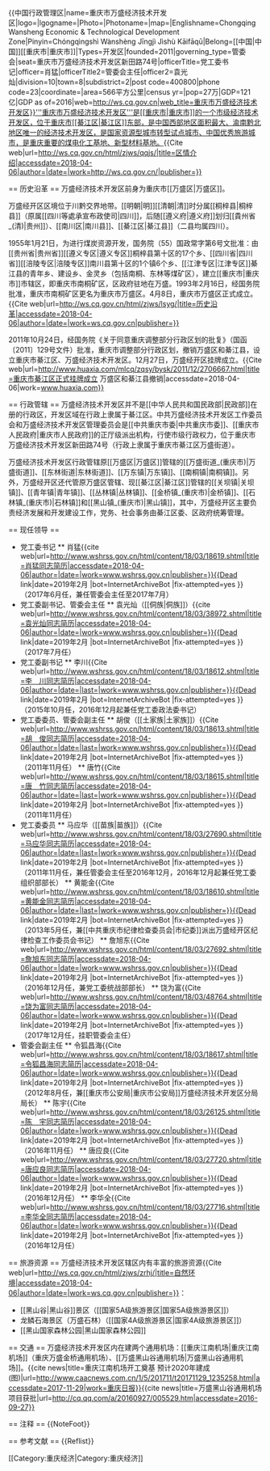 {{中国行政管理区|name=重庆市万盛经济技术开发区|logo=|lgogname=|Photo=|Photoname=|map=|Englishname=Chongqing Wansheng Economic & Technological Development Zone|Pinyin=Chóngqìngshì Wànshèng Jīngjì Jìshù Kāifāqū|Belong=[[中国|中国]][[重庆市|重庆市]]|Types=开发区|founded=2011|governing_type=管委会|seat=重庆市万盛经济技术开发区新田路74号|officerTitle=党工委书记|officer=肖猛|officerTitle2=管委会主任|officer2=袁光灿|division=10|town=8|subdistrict=2|post code=400800|phone code=23|coordinate=|area=566平方公里|census yr=|pop=27万|GDP=121亿|GDP as of=2016|web=http://ws.cq.gov.cn|web_title=重庆市万盛经济技术开发区}}'''重庆市万盛经济技术开发区'''是[[重庆市|重庆市]]的一个市级经济技术开发区，位于重庆市[[綦江区|綦江区]]东部，是中国西部地区面积最大、渝南黔北地区唯一的经济技术开发区，是国家资源型城市转型试点城市、中国优秀旅游城市，是重庆重要的煤电化工基地、新型材料基地。<ref>{{Cite web|url=http://ws.cq.gov.cn/html/zjws/qqjs/|title=区情介绍|accessdate=2018-04-06|author=|date=|work=http://ws.cq.gov.cn/|publisher=}}</ref>

== 历史沿革 ==
万盛经济技术开发区前身为重庆市[[万盛区|万盛区]]。

万盛经开区区境位于川黔交界地带。[[明朝|明]][[清朝|清]]时分属[[桐梓县|桐梓县]]（原属[[四川等處承宣布政使司|四川]]，后随[[遵义府|遵义府]]划归[[貴州省_(清)|贵州]]）、[[南川区|南川县]]、[[綦江区|綦江县]]（二县均属四川）。

1955年1月21日，为进行煤炭资源开发，国务院（55）国政常字第6号文批准：由[[贵州省|贵州省]][[遵义专区|遵义专区]]桐梓县第十区的17个乡、[[四川省|四川省]][[涪陵专区|涪陵专区]]南川县第十区的1个镇6个乡、[[江津专区|江津专区]]綦江县的青年乡、建设乡、金灵乡（包括南桐、东林等煤矿区），建立[[重庆市|重庆市]]市辖区，即重庆市南桐矿区，区政府驻地在万盛。1993年2月16日，经国务院批准，重庆市南桐矿区更名为重庆市万盛区。4月8日，重庆市万盛区正式成立。<ref name=":0">{{Cite web|url=http://ws.cq.gov.cn/html/zjws/lsyg/|title=历史沿革|accessdate=2018-04-06|author=|date=|work=ws.cq.gov.cn|publisher=}}</ref>

2011年10月24日，经国务院《关于同意重庆调整部分行政区划的批复》（国函〔2011〕129号文件）批准，重庆市调整部分行政区划，撤销万盛区和綦江县，设立重庆市綦江区、万盛经济技术开发区。12月27日，万盛经开区挂牌成立。<ref>{{Cite web|url=http://www.huaxia.com/mlcq/zqsy/bysk/2011/12/2706667.html|title=重庆市綦江区正式挂牌成立 万盛区和綦江县撤销|accessdate=2018-04-06|work=www.huaxia.com}}</ref>

== 行政管辖 ==
万盛经济技术开发区并不是[[中华人民共和国民政部|民政部]]在册的行政区，开发区域在行政上隶属于綦江区。中共万盛经济技术开发区工作委员会和万盛经济技术开发区管理委员会是[[中共重庆市委|中共重庆市委]]、[[重庆市人民政府|重庆市人民政府]]的正厅级派出机构，行使市级行政权力，位于重庆市万盛经济技术开发区新田路74号（行政上隶属于重庆市綦江区万盛街道）。

万盛经济技术开发区行政管辖原[[万盛区|万盛区]]管辖的[[万盛街道_(重庆市)|万盛街道]]、[[东林街道|东林街道]]、[[万东镇|万东镇]]、[[南桐镇|南桐镇]]。另外，万盛经开区还代管原万盛区管辖、现[[綦江区|綦江区]]管辖的[[关坝镇|关坝镇]]、[[青年镇|青年镇]]、[[丛林镇|丛林镇]]、[[金桥镇_(重庆市)|金桥镇]]、[[石林镇_(重庆市)|石林镇]]和[[黑山镇_(重庆市)|黑山镇]]，其中，万盛经开区主要负责经济发展和开发建设工作，党务、社会事务由綦江区委、区政府统筹管理。<ref name=":0" />

== 现任领导 ==

* 党工委书记
** 肖猛<ref>{{cite web|url=http://www.wshrss.gov.cn/html/content/18/03/18619.shtml|title=肖猛同志简历|accessdate=2018-04-06|author=|date=|work=www.wshrss.gov.cn|publisher=}}{{Dead link|date=2019年2月 |bot=InternetArchiveBot |fix-attempted=yes }}</ref>（2017年6月任，兼任管委会主任至2017年7月）
* 党工委副书记、管委会主任
** 袁光灿（[[侗族|侗族]]）<ref>{{cite web|url=http://www.wshrss.gov.cn/html/content/18/03/38972.shtml|title=袁光灿同志简历|accessdate=2018-04-06|author=|date=|work=www.wshrss.gov.cn|publisher=}}{{Dead link|date=2019年2月 |bot=InternetArchiveBot |fix-attempted=yes }}</ref>（2017年7月任）
* 党工委副书记
** 李川<ref>{{Cite web|url=http://www.wshrss.gov.cn/html/content/18/03/18612.shtml|title=李　川同志简历|accessdate=2018-04-06|author=|date=|last=|work=www.wshrss.gov.cn|publisher=}}{{Dead link|date=2019年2月 |bot=InternetArchiveBot |fix-attempted=yes }}</ref>（2015年10月任，2016年12月起兼任党工委政法委书记）
* 党工委委员、管委会副主任
** 胡俊（[[土家族|土家族]]）<ref>{{Cite web|url=http://www.wshrss.gov.cn/html/content/18/03/18613.shtml|title=胡　俊同志简历|accessdate=2018-04-06|author=|date=|last=|work=www.wshrss.gov.cn|publisher=}}{{Dead link|date=2019年2月 |bot=InternetArchiveBot |fix-attempted=yes }}</ref>（2011年11月任）
** 唐竹<ref>{{Cite web|url=http://www.wshrss.gov.cn/html/content/18/03/18615.shtml|title=唐　竹同志简历|accessdate=2018-04-06|author=|date=|last=|work=www.wshrss.gov.cn|publisher=}}{{Dead link|date=2019年2月 |bot=InternetArchiveBot |fix-attempted=yes }}</ref>（2011年11月任）
* 党工委委员
** 马应华（[[苗族|苗族]]）<ref>{{Cite web|url=http://www.wshrss.gov.cn/html/content/18/03/27690.shtml|title=马应华同志简历|accessdate=2018-04-06|author=|date=|last=|work=www.wshrss.gov.cn|publisher=}}{{Dead link|date=2019年2月 |bot=InternetArchiveBot |fix-attempted=yes }}</ref>（2011年11月任，兼任管委会主任至2016年12月，2016年12月起兼任党工委组织部部长）
** 黄能金<ref>{{Cite web|url=http://www.wshrss.gov.cn/html/content/18/03/18610.shtml|title=黄能金同志简历|accessdate=2018-04-06|author=|date=|last=|work=www.wshrss.gov.cn|publisher=}}{{Dead link|date=2019年2月 |bot=InternetArchiveBot |fix-attempted=yes }}</ref>（2013年5月任，兼[[中共重庆市纪律检查委员会|市纪委]]派出万盛经开区纪律检查工作委员会书记）
** 詹旭东<ref>{{Cite web|url=http://www.wshrss.gov.cn/html/content/18/03/27692.shtml|title=詹旭东同志简历|accessdate=2018-04-06|author=|date=|work=www.wshrss.gov.cn|publisher=}}{{Dead link|date=2019年2月 |bot=InternetArchiveBot |fix-attempted=yes }}</ref>（2016年12月任，兼党工委统战部部长）
** 饶为富<ref>{{Cite web|url=http://www.wshrss.gov.cn/html/content/18/03/48764.shtml|title=饶为富同志简历|accessdate=2018-04-06|author=|date=|work=www.wshrss.gov.cn|publisher=}}{{Dead link|date=2019年2月 |bot=InternetArchiveBot |fix-attempted=yes }}</ref>（2017年12月任，挂职管委会主任）
* 管委会副主任
** 令狐昌海<ref>{{Cite web|url=http://www.wshrss.gov.cn/html/content/18/03/18617.shtml|title=令狐昌海同志简历|accessdate=2018-04-06|author=|date=|work=www.wshrss.gov.cn|publisher=}}{{Dead link|date=2019年2月 |bot=InternetArchiveBot |fix-attempted=yes }}</ref>（2012年8月任，兼[[重庆市公安局|重庆市公安局]]万盛经济技术开发区分局局长）
** 陈宇<ref>{{Cite web|url=http://www.wshrss.gov.cn/html/content/18/03/26125.shtml|title=陈　宇同志简历|accessdate=2018-04-06|author=|date=|work=www.wshrss.gov.cn|publisher=}}{{Dead link|date=2019年2月 |bot=InternetArchiveBot |fix-attempted=yes }}</ref>（2016年11月任）
** 唐应良<ref>{{Cite web|url=http://www.wshrss.gov.cn/html/content/18/03/27720.shtml|title=唐应良同志简历|accessdate=2018-04-06|author=|date=|work=www.wshrss.gov.cn|publisher=}}{{Dead link|date=2019年2月 |bot=InternetArchiveBot |fix-attempted=yes }}</ref>（2016年12月任）
** 李华全<ref>{{Cite web|url=http://www.wshrss.gov.cn/html/content/18/03/27716.shtml|title=李华全同志简历|accessdate=2018-04-06|author=|date=|work=www.wshrss.gov.cn|publisher=}}{{Dead link|date=2019年2月 |bot=InternetArchiveBot |fix-attempted=yes }}</ref>（2016年12月任）

== 旅游资源 ==
万盛经济技术开发区辖区内有丰富的旅游资源<ref>{{Cite web|url=http://ws.cq.gov.cn/html/zjws/zrhj/|title=自然环境|accessdate=2018-04-06|author=|date=|work=ws.cq.gov.cn|publisher=}}</ref>：

* [[黑山谷|黑山谷]]景区（[[国家5A级旅游景区|国家5A级旅游景区]]）
* 龙鳞石海景区（万盛石林）（[[国家4A级旅游景区|国家4A级旅游景区]]）
* [[黑山国家森林公园|黑山国家森林公园]]

== 交通 ==
万盛经济技术开发区内在建两个通用机场：[[重庆江南机场|重庆江南机场]]（重庆万盛金桥通用机场）、[[万盛黑山谷通用机场|万盛黑山谷通用机场]]。<ref>{{cite news|title=重庆江南机场开工奠基 预计2020年建成(图)|url=http://www.caacnews.com.cn/1/5/201711/t20171129_1235258.html|accessdate=2017-11-29|work=重庆日报}}</ref><ref>{{cite news|title=万盛黑山谷通用机场项目获批|url=http://cq.qq.com/a/20160927/005529.htm|accessdate=2016-09-27}}</ref>


== 注释 ==
{{NoteFoot}}

== 参考文献 ==
{{Reflist}}

[[Category:重庆经济|Category:重庆经济]]